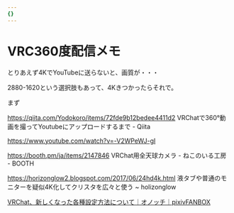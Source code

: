 ```yaml
---
{}
---
```

# VRC360度配信メモ

とりあえず4KでYouTubeに送らないと、画質が・・・

2880-1620という選択肢もあって、4Kきつかったらそれで。

まず

https://qiita.com/Yodokoro/items/72fde9b12bedee4411d2 VRChatで360°動画を撮ってYoutubeにアップロードするまで - Qiita

https://www.youtube.com/watch?v=-V2WPeWJ-gI

https://booth.pm/ja/items/2147846 VRChat用全天球カメラ - ねこのいる工房 - BOOTH

https://horizonglow2.blogspot.com/2017/06/24hd4k.html 液タブや普通のモニターを疑似4K化してクリスタを広々と使う ~ holizonglow

[VRChat、新しくなった各種設定方法について｜オノッチ｜pixivFANBOX](https://onotchi.fanbox.cc/posts/2577680)